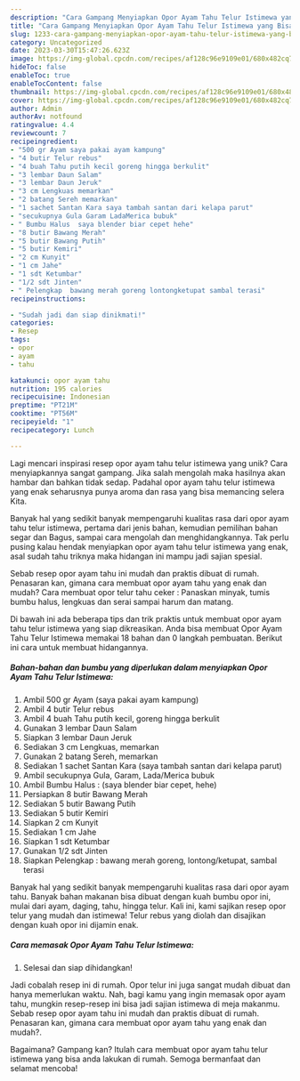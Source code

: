 ```yaml
---
description: "Cara Gampang Menyiapkan Opor Ayam Tahu Telur Istimewa yang Bisa Manjain Lidah"
title: "Cara Gampang Menyiapkan Opor Ayam Tahu Telur Istimewa yang Bisa Manjain Lidah"
slug: 1233-cara-gampang-menyiapkan-opor-ayam-tahu-telur-istimewa-yang-bisa-manjain-lidah
category: Uncategorized
date: 2023-03-30T15:47:26.623Z
image: https://img-global.cpcdn.com/recipes/af128c96e9109e01/680x482cq70/opor-ayam-tahu-telur-istimewa-foto-resep-utama.jpg
hideToc: false
enableToc: true
enableTocContent: false
thumbnail: https://img-global.cpcdn.com/recipes/af128c96e9109e01/680x482cq70/opor-ayam-tahu-telur-istimewa-foto-resep-utama.jpg
cover: https://img-global.cpcdn.com/recipes/af128c96e9109e01/680x482cq70/opor-ayam-tahu-telur-istimewa-foto-resep-utama.jpg
author: Admin
authorAv: notfound
ratingvalue: 4.4
reviewcount: 7
recipeingredient:
- "500 gr Ayam saya pakai ayam kampung"
- "4 butir Telur rebus"
- "4 buah Tahu putih kecil goreng hingga berkulit"
- "3 lembar Daun Salam"
- "3 lembar Daun Jeruk"
- "3 cm Lengkuas memarkan"
- "2 batang Sereh memarkan"
- "1 sachet Santan Kara saya tambah santan dari kelapa parut"
- "secukupnya Gula Garam LadaMerica bubuk"
- " Bumbu Halus  saya blender biar cepet hehe"
- "8 butir Bawang Merah"
- "5 butir Bawang Putih"
- "5 butir Kemiri"
- "2 cm Kunyit"
- "1 cm Jahe"
- "1 sdt Ketumbar"
- "1/2 sdt Jinten"
- " Pelengkap  bawang merah goreng lontongketupat sambal terasi"
recipeinstructions:

- "Sudah jadi dan siap dinikmati!"
categories:
- Resep
tags:
- opor
- ayam
- tahu

katakunci: opor ayam tahu 
nutrition: 195 calories
recipecuisine: Indonesian
preptime: "PT21M"
cooktime: "PT56M"
recipeyield: "1"
recipecategory: Lunch

---
```





Lagi mencari inspirasi resep opor ayam tahu telur istimewa yang unik? Cara menyiapkannya sangat gampang. Jika salah mengolah maka hasilnya akan hambar dan bahkan tidak sedap. Padahal opor ayam tahu telur istimewa yang enak seharusnya punya aroma dan rasa yang bisa memancing selera Kita.





Banyak hal yang sedikit banyak mempengaruhi kualitas rasa dari opor ayam tahu telur istimewa, pertama dari jenis bahan, kemudian pemilihan bahan segar dan Bagus, sampai cara mengolah dan menghidangkannya. Tak perlu pusing kalau hendak menyiapkan opor ayam tahu telur istimewa yang enak,      asal sudah tahu triknya maka hidangan ini mampu jadi sajian spesial.














Sebab resep opor ayam tahu ini mudah dan praktis dibuat di rumah. Penasaran kan, gimana cara membuat opor ayam tahu yang enak dan mudah? Cara membuat opor telur tahu ceker : Panaskan minyak, tumis bumbu halus, lengkuas dan serai sampai harum dan matang.






Di bawah ini ada beberapa tips dan trik praktis untuk membuat opor ayam tahu telur istimewa yang siap dikreasikan. Anda bisa membuat Opor Ayam Tahu Telur Istimewa memakai 18 bahan dan 0 langkah pembuatan. Berikut ini cara untuk membuat hidangannya.

<!--inarticleads1-->

##### Bahan-bahan dan bumbu yang diperlukan dalam menyiapkan Opor Ayam Tahu Telur Istimewa:

1. Ambil 500 gr Ayam (saya pakai ayam kampung)
1. Ambil 4 butir Telur rebus
1. Ambil 4 buah Tahu putih kecil, goreng hingga berkulit
1. Gunakan 3 lembar Daun Salam
1. Siapkan 3 lembar Daun Jeruk
1. Sediakan 3 cm Lengkuas, memarkan
1. Gunakan 2 batang Sereh, memarkan
1. Sediakan 1 sachet Santan Kara (saya tambah santan dari kelapa parut)
1. Ambil secukupnya Gula, Garam, Lada/Merica bubuk
1. Ambil  Bumbu Halus : (saya blender biar cepet, hehe)
1. Persiapkan 8 butir Bawang Merah
1. Sediakan 5 butir Bawang Putih
1. Sediakan 5 butir Kemiri
1. Siapkan 2 cm Kunyit
1. Sediakan 1 cm Jahe
1. Siapkan 1 sdt Ketumbar
1. Gunakan 1/2 sdt Jinten
1. Siapkan  Pelengkap : bawang merah goreng, lontong/ketupat, sambal terasi


Banyak hal yang sedikit banyak mempengaruhi kualitas rasa dari opor ayam tahu. Banyak bahan makanan bisa dibuat dengan kuah bumbu opor ini, mulai dari ayam, daging, tahu, hingga telur. Kali ini, kami sajikan resep opor telur yang mudah dan istimewa! Telur rebus yang diolah dan disajikan dengan kuah opor ini dijamin enak. 

<!--inarticleads2-->

##### Cara memasak Opor Ayam Tahu Telur Istimewa:


1. Selesai dan siap dihidangkan!

Jadi cobalah resep ini di rumah. Opor telur ini juga sangat mudah dibuat dan hanya memerlukan waktu. Nah, bagi kamu yang ingin memasak opor ayam tahu, mungkin resep-resep ini bisa jadi sajian istimewa di meja makanmu. Sebab resep opor ayam tahu ini mudah dan praktis dibuat di rumah. Penasaran kan, gimana cara membuat opor ayam tahu yang enak dan mudah?. 

Bagaimana? Gampang kan? Itulah cara membuat opor ayam tahu telur istimewa yang bisa anda lakukan di rumah. Semoga bermanfaat dan selamat mencoba!
